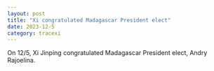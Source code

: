 ```yaml
---
layout: post
title: "Xi congratulated Madagascar President elect"
date: 2023-12-5
category: tracexi
---
```


On 12/5, Xi Jinping congratulated Madagascar President elect, Andry Rajoelina. 

